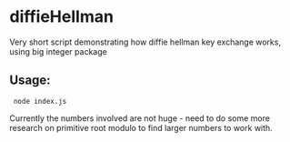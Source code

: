 # diffieHellman
Very short script demonstrating how diffie hellman key exchange works, using big integer package


## Usage:

<code> node index.js </code>

Currently the numbers involved are not huge - need to do some more research on primitive root modulo to find larger numbers to work with.
